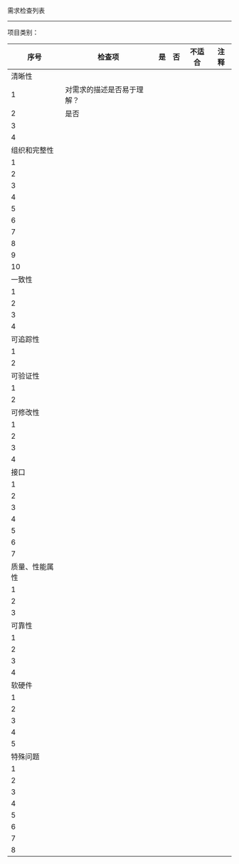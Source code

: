 需求检查列表

---

项目类别：

|序号|检查项|是|否|不适合|注释|
| --- | --- |---|---|---|---|
|清晰性||||||
|1|对需求的描述是否易于理解？|||||
|2|是否|||||
|3||||||
|4||||||
|组织和完整性||||||
|1||||||
|2||||||
|3||||||
|4||||||
|5||||||
|6||||||
|7||||||
|8||||||
|9||||||
|10||||||
|一致性||||||
|1||||||
|2||||||
|3||||||
|4||||||
|可追踪性||||||
|1||||||
|2||||||
|可验证性||||||
|1||||||
|2||||||
|可修改性||||||
|1||||||
|2||||||
|3||||||
|4||||||
|接口||||||
|1||||||
|2||||||
|3||||||
|4||||||
|5||||||
|6||||||
|7||||||
|质量、性能属性||||||
|1||||||
|2||||||
|3||||||
|可靠性||||||
|1||||||
|2||||||
|3||||||
|4||||||
|软硬件||||||
|1||||||
|2||||||
|3||||||
|4||||||
|5||||||
|特殊问题||||||
|1||||||
|2||||||
|3||||||
|4||||||
|5||||||
|6||||||
|7||||||
|8||||||










